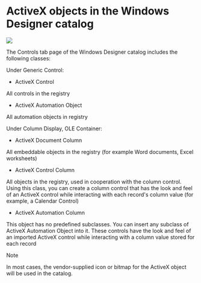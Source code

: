 # ActiveX objects in the Windows Designer catalog

![](/api/Desktop%20UIs/ActiveX%20Support/assets/93c80b06-2d2a-4a37-96f2-d47838f6e0d4.png)

The Controls tab page of the Windows Designer catalog includes the following classes:

Under Generic Control:

- ActiveX Control

All controls in the registry

- ActiveX Automation Object

All automation objects in registry

Under Column Display, OLE Container:

- ActiveX Document Column

All embeddable objects in the registry (for example Word documents, Excel worksheets)

- ActiveX Control Column

All objects in the registry, used in cooperation with the column control. Using this class, you can create a column control that has the look and feel of an ActiveX control while interacting with each record's column value (for example, a Calendar Control)

- ActiveX Automation Column

This object has no predefined subclasses. You can insert any subclass of ActiveX Automation Object into it. These controls have the look and feel of an imported ActiveX control while interacting with a column value stored for each record

> [!NOTE]
> In most cases, the vendor-supplied icon or bitmap for the ActiveX object will be used in the catalog.